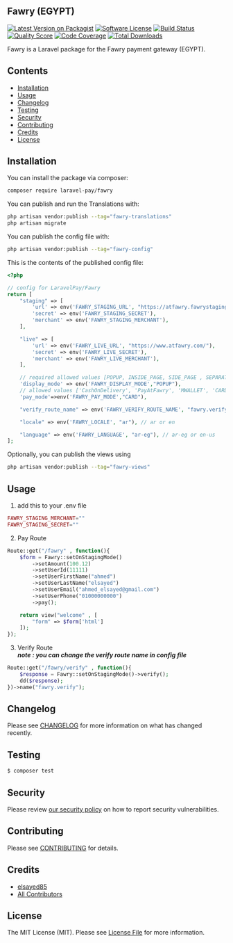 <ChannelHeader slug="fawry" :maintainers='["elsayed85"]'></ChannelHeader>
## Fawry (EGYPT)

[![Latest Version on Packagist](https://img.shields.io/packagist/v/laravel-pay/fawry.svg?style=flat-square)](https://packagist.org/packages/laravel-pay/fawry)
[![Software License](https://img.shields.io/badge/license-MIT-brightgreen.svg?style=flat-square)](https://github.com/laravel-pay/fawry/blob/master/LICENSE.md)
[![Build Status](https://img.shields.io/travis/laravel-pay/fawry/master.svg?style=flat-square)](https://travis-ci.org/laravel-pay/fawry)
[![Quality Score](https://img.shields.io/scrutinizer/g/laravel-pay/fawry.svg?style=flat-square)](https://scrutinizer-ci.com/g/laravel-pay/fawry)
[![Code Coverage](https://img.shields.io/scrutinizer/coverage/g/laravel-pay/fawry/master.svg?style=flat-square)](https://scrutinizer-ci.com/g/laravel-pay/fawry/?branch=master)
[![Total Downloads](https://img.shields.io/packagist/dt/laravel-pay/fawry.svg?style=flat-square)](https://packagist.org/packages/laravel-pay/fawry)

Fawry is a Laravel package for the Fawry payment gateway (EGYPT).

## Contents

- [Installation](#installation)
- [Usage](#usage)
- [Changelog](#changelog)
- [Testing](#testing)
- [Security](#security)
- [Contributing](#contributing)
- [Credits](#credits)
- [License](#license)


## Installation

You can install the package via composer:

```bash
composer require laravel-pay/fawry
```

You can publish and run the Translations with:

```bash
php artisan vendor:publish --tag="fawry-translations"
php artisan migrate
```

You can publish the config file with:

```bash
php artisan vendor:publish --tag="fawry-config"
```

This is the contents of the published config file:

```php
<?php

// config for LaravelPay/Fawry
return [
    "staging" => [
        'url' => env('FAWRY_STAGING_URL', "https://atfawry.fawrystaging.com/"),
        'secret' => env('FAWRY_STAGING_SECRET'),
        'merchant' => env('FAWRY_STAGING_MERCHANT'),
    ],

    "live" => [
        'url' => env('FAWRY_LIVE_URL', "https://www.atfawry.com/"),
        'secret' => env('FAWRY_LIVE_SECRET'),
        'merchant' => env('FAWRY_LIVE_MERCHANT'),
    ],

    // required allowed values [POPUP, INSIDE_PAGE, SIDE_PAGE , SEPARATED]
    'display_mode' => env('FAWRY_DISPLAY_MODE',"POPUP"),
    // allowed values ['CashOnDelivery', 'PayAtFawry', 'MWALLET', 'CARD' , 'VALU']
    'pay_mode'=>env('FAWRY_PAY_MODE',"CARD"),

    "verify_route_name" => env('FAWRY_VERIFY_ROUTE_NAME', "fawry.verify"),

    "locale" => env('FAWRY_LOCALE', "ar"), // ar or en

    "language" => env('FAWRY_LANGUAGE', "ar-eg"), // ar-eg or en-us
];

```

Optionally, you can publish the views using

```bash
php artisan vendor:publish --tag="fawry-views"
```

## Usage


1. add this to your .env file
```php
FAWRY_STAGING_MERCHANT=""
FAWRY_STAGING_SECRET=""
```
2. Pay Route
```php
Route::get("/fawry" , function(){
    $form = Fawry::setOnStagingMode()
        ->setAmount(100.12)
        ->setUserId(11111)
        ->setUserFirstName("ahmed")
        ->setUserLastName("elsayed")
        ->setUserEmail("ahmed_elsayed@gmail.com")
        ->setUserPhone("01000000000")
        ->pay();

    return view("welcome" , [
        "form" => $form['html']
    ]);
});
```

3. Verify Route <br>
   **_note : you can change the verify route name in config file_**

```php
Route::get("/fawry/verify" , function(){
    $response = Fawry::setOnStagingMode()->verify();
    dd($response);
})->name("fawry.verify");
```


## Changelog

Please see [CHANGELOG](https://github.com/laravel-pay/fawry/blob/master/CHANGELOG.md) for more information on what has changed recently.

## Testing

``` bash
$ composer test
```

## Security

Please review [our security policy](https://github.com/laravel-pay/fawry/blob/master/../../security/policy) on how to report security vulnerabilities.

## Contributing

Please see [CONTRIBUTING](https://github.com/laravel-pay/fawry/blob/master/CONTRIBUTING.md) for details.

## Credits

- [elsayed85](https://github.com/elsayed85)
- [All Contributors](https://github.com/laravel-pay/fawry/blob/master/../../contributors)

## License

The MIT License (MIT). Please see [License File](https://github.com/laravel-pay/fawry/blob/master/LICENSE.md) for more information.

